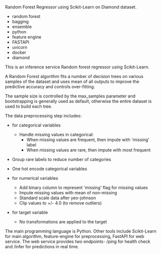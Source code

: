 Random Forest Regressor using Scikit-Learn on Diamond dataset.

- random forest
- bagging
- ensemble
- python
- feature engine
- FASTAPI
- uvicorn
- docker
- diamond

This is an inference service Random forest regressor using Scikit-Learn.

A Random Forest algorithm fits a number of decision trees on various samples of the dataset and uses mean of all outputs to improve the predictive accuracy and controls over-fitting.

The sample size is controlled by the max_samples parameter and bootstrapping is generally used as default, otherwise the entire dataset is used to build each tree.

The data preprocessing step includes:

- for categorical variables
  - Handle missing values in categorical:
    - When missing values are frequent, then impute with 'missing' label
    - When missing values are rare, then impute with most frequent
- Group rare labels to reduce number of categories
- One hot encode categorical variables

- for numerical variables

  - Add binary column to represent 'missing' flag for missing values
  - Impute missing values with mean of non-missing
  - Standard scale data after yeo-johnson
  - Clip values to +/- 4.0 (to remove outliers)

- for target variable
  - No transformations are applied to the target

The main programming language is Python. Other tools include Scikit-Learn for main algorithm, feature-engine for preprocessing, FastAPI for web service. The web service provides two endpoints- /ping for health check and /infer for predictions in real time.
